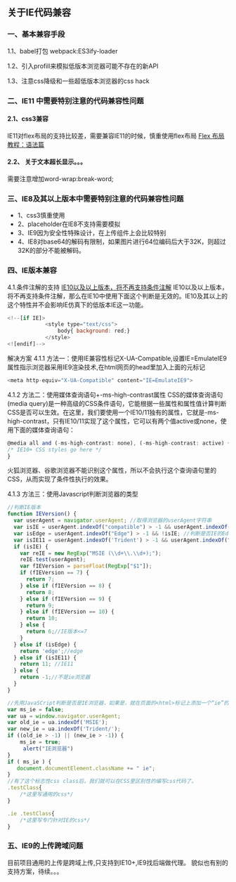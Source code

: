 

## 关于IE代码兼容

### 一、基本兼容手段
 1.1、babel打包
    webpack:ES3ify-loader

 1.2、引入profill来模拟低版本浏览器可能不存在的新API

 1.3、注意css降级和一些超低版本浏览器的css hack

### 二、IE11 中需要特别注意的代码兼容性问题
#### 2.1、css3兼容

 IE11对flex布局的支持比较差，需要兼容IE11的时候，慎重使用flex布局
[Flex 布局教程：语法篇](http://www.ruanyifeng.com/blog/2015/07/flex-grammar.html)

#### 2.2、 关于文本超长显示。。。
  需要注意增加word-wrap:break-word;

### 三、IE8及其以上版本中需要特别注意的代码兼容性问题
* 1、css3慎重使用
* 2、placeholder在IE8不支持需要模拟
* 3、IE9因为安全性特殊设计，在上传组件上会比较特别
* 4、IE8对base64的解码有限制，如果图片进行64位编码后大于32K，则超过32K的部分不能被解码。
 
### 四、IE版本兼容
4.1.条件注解的支持
[IE10以及以上版本，将不再支持条件注解](https://docs.microsoft.com/en-us/previous-versions/windows/internet-explorer/ie-developer/compatibility/hh801214(v=vs.85))
IE10以及以上版本，将不再支持条件注解，那么在IE10中使用下面这个判断是无效的。IE10及其以上的这个特性并不会影响IE仿真下的低版本IE这一功能。
```javascript
<!--[if IE]>
            <style type="text/css">
                body{ background: red;}
            </style>
<![endif]-->
```
解决方案
4.1.1 方法一：使用IE兼容性标记X-UA-Compatible,设置IE=EmulateIE9属性指示浏览器采用IE9渲染技术,在html网页的head里加入上面的元标记
```javascript
<meta http-equiv="X-UA-Compatible" content="IE=EmulateIE9">
```

4.1.2 方法二：使用媒体查询语句+-ms-high-contrast属性
CSS的媒体查询语句(media query)是一种高级的CSS条件语句，它能根据一些属性和属性值计算判断CSS是否可以生效。在这里，我们要使用一个IE10/11独有的属性，它就是-ms-high-contrast，只有IE10/11实现了这个属性，它可以有两个值active或none，使用下面的媒体查询语句：
```javascript
@media all and (-ms-high-contrast: none), (-ms-high-contrast: active) {
/* IE10+ CSS styles go here */
}
```
火狐浏览器、谷歌浏览器不能识别这个属性，所以不会执行这个查询语句里的CSS，从而实现了条件性执行的效果。


4.1.3 方法三：使用Javascript判断浏览器的类型



```javascript
//判断IE版本
function IEVersion() {
  var userAgent = navigator.userAgent; //取得浏览器的userAgent字符串  
  var isIE = userAgent.indexOf("compatible") > -1 && userAgent.indexOf("MSIE") > -1; //判断是否IE<11浏览器  
  var isEdge = userAgent.indexOf("Edge") > -1 && !isIE; //判断是否IE的Edge浏览器  
  var isIE11 = userAgent.indexOf('Trident') > -1 && userAgent.indexOf("rv:11.0") > -1;
  if (isIE) {
    var reIE = new RegExp("MSIE (\\d+\\.\\d+);");
    reIE.test(userAgent);
    var fIEVersion = parseFloat(RegExp["$1"]);
    if (fIEVersion == 7) {
      return 7;
    } else if (fIEVersion == 8) {
      return 8;
    } else if (fIEVersion == 9) {
      return 9;
    } else if (fIEVersion == 10) {
      return 10;
    } else {
      return 6;//IE版本<=7
    }
  } else if (isEdge) {
    return 'edge';//edge
  } else if (isIE11) {
    return 11; //IE11  
  } else {
    return -1;//不是ie浏览器
  }
}

//先用JavaSCript判断是否是IE浏览器，如果是，就在页面的<html>标记上添加一个“ie”的类名：
var ms_ie = false;
var ua = window.navigator.userAgent;
var old_ie = ua.indexOf('MSIE');
var new_ie = ua.indexOf('Trident/');
if ((old_ie > -1) || (new_ie > -1)) {
    ms_ie = true;
     alert("IE浏览器")
}
if ( ms_ie ) {
   document.documentElement.className += " ie";
}
//有了这个标志性css class后，我们就可以在CSS里区别性的编写css代码了。
.testClass{
    /*这里写通用的css*/ 
}

.ie .testClass{
    /*这里写专门针对IE的css*/
}
```

### 五、IE9的上传跨域问题
目前项目通用的上传是跨域上传,只支持到IE10+,IE9找后端做代理。
貌似也有别的支持方案，待续。。。

